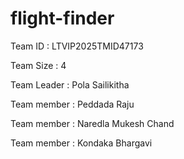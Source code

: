 # flight-finder

Team ID : LTVIP2025TMID47173

Team Size : 4

Team Leader : Pola Sailikitha

Team member : Peddada Raju

Team member : Naredla Mukesh Chand

Team member : Kondaka Bhargavi
